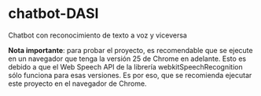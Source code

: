 # chatbot-DASI
Chatbot con reconocimiento de texto a voz y viceversa

**Nota importante**: para probar el proyecto, es recomendable que se ejecute en un navegador que tenga la versión 25 de Chrome en adelante. Esto es debido a que el Web Speech API de la librería webkitSpeechRecognition sólo funciona para esas versiones. Es por eso, que se recomienda ejecutar este proyecto en el navegador de Chrome.
